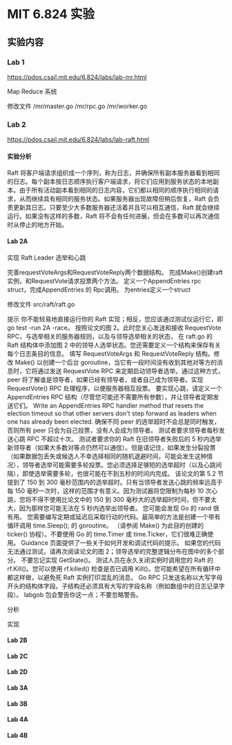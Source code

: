# MIT 6.824 实验

## 实验内容

### Lab 1

https://pdos.csail.mit.edu/6.824/labs/lab-mr.html

Map Reduce 系统

修改文件
/mr/master.go
/mr/rpc.go
/mr/worker.go

### Lab 2
https://pdos.csail.mit.edu/6.824/labs/lab-raft.html

#### 实验分析
Raft 将客户端请求组织成一个序列，称为日志，并确保所有副本服务器看到相同的日志。每个副本按日志顺序执行客户端请求，将它们应用到服务状态的本地副本。由于所有活动副本看到相同的日志内容，它们都以相同的顺序执行相同的请求，从而继续具有相同的服务状态。如果服务器出现故障但稍后恢复，Raft 会负责更新其日志。只要至少大多数服务器还活着并且可以相互通信，Raft 就会继续运行。如果没有这样的多数，Raft 将不会有任何进展，但会在多数可以再次通信时从停止的地方开始。

#### Lab 2A
实现 Raft Leader 选举和心跳

完善requestVoteArgs和RequestVoteReply两个数据结构。
完成Make()创建raft实例，和RequestVote请求投票两个方法。
定义一个AppendEntries rpc struct，完成AppendEntries 的 Rpc调用。
为entries定义一个struct

修改文件
src/raft/raft.go

提示
你不能轻易地直接运行你的 Raft 实现；相反，您应该通过测试仪运行它，即 go test -run 2A -race。
按照论文的图 2。此时您关心发送和接收 RequestVote RPC，与选举相关的服务器规则，以及与领导选举相关的状态，
在 raft.go 的 Raft 结构体中添加图 2 中的领导人选举状态。您还需要定义一个结构来保存有关每个日志条目的信息。
填写 RequestVoteArgs 和 RequestVoteReply 结构。修改 Make() 以创建一个后台 goroutine，当它有一段时间没有收到其他对等方的消息时，它将通过发送 RequestVote RPC 来定期启动领导者选举。通过这种方式，peer 将了解谁是领导者，如果已经有领导者，或者自己成为领导者。实现 RequestVote() RPC 处理程序，以便服务器相互投票。
要实现心跳，请定义一个 AppendEntries RPC 结构（尽管您可能还不需要所有参数），并让领导者定期发送它们。 Write an AppendEntries RPC handler method that resets the election timeout so that other servers don't step forward as leaders when one has already been elected.
确保不同 peer 的选举超时不会总是同时触发，否则所有 peer 只会为自己投票，没有人会成为领导者。
测试者要求领导者每秒发送心跳 RPC 不超过十次。
测试者要求你的 Raft 在旧领导者失败后的 5 秒内选举新领导者（如果大多数对等点仍然可以通信）。但是请记住，如果发生分裂投票（如果数据包丢失或候选人不幸选择相同的随机退避时间，可能会发生这种情况），领导者选举可能需要多轮投票。您必须选择足够短的选举超时（以及心跳间隔），即使选举需要多轮，也很可能在不到五秒的时间内完成。
该论文的第 5.2 节提到了 150 到 300 毫秒范围内的选举超时。只有当领导者发送心跳的频率远高于每 150 毫秒一次时，这样的范围才有意义。因为测试器将您限制为每秒 10 次心跳，您将不得不使用比论文中的 150 到 300 毫秒大的选举超时时间，但不要太大，因为那样您可能无法在 5 秒内选举出领导者。
您可能会发现 Go 的 rand 很有用。
您需要编写定期或延迟后采取行动的代码。最简单的方法是创建一个带有循环调用 time.Sleep(); 的 goroutine。 （请参阅 Make() 为此目的创建的 ticker() 协程）。不要使用 Go 的 time.Timer 或 time.Ticker，它们很难正确使用。
Guidance 页面提供了一些关于如何开发和调试代码的提示。
如果您的代码无法通过测试，请再次阅读论文的图 2；领导选举的完整逻辑分布在图中的多个部分。
不要忘记实现 GetState()。
测试人员在永久关闭实例时调用您的 Raft 的 rf.Kill()。您可以使用 rf.killed() 检查是否已调用 Kill()。您可能希望在所有循环中都这样做，以避免死 Raft 实例打印混乱的消息。
Go RPC 只发送名称以大写字母开头的结构体字段。子结构还必须具有大写的字段名称（例如数组中的日志记录字段）。 labgob 包会警告你这一点；不要忽略警告。

分析


实现

#### Lab 2B

#### Lab 2C

#### Lab 2D

#### Lab 3A

#### Lab 3B

#### Lab 4A

#### Lab 4B